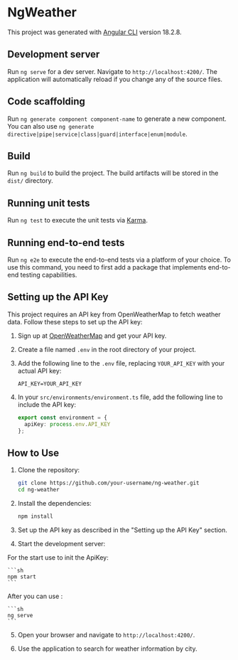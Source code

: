 # NgWeather

This project was generated with [Angular CLI](https://github.com/angular/angular-cli) version 18.2.8.

## Development server

Run `ng serve` for a dev server. Navigate to `http://localhost:4200/`. The application will automatically reload if you change any of the source files.

## Code scaffolding

Run `ng generate component component-name` to generate a new component. You can also use `ng generate directive|pipe|service|class|guard|interface|enum|module`.

## Build

Run `ng build` to build the project. The build artifacts will be stored in the `dist/` directory.

## Running unit tests

Run `ng test` to execute the unit tests via [Karma](https://karma-runner.github.io).

## Running end-to-end tests

Run `ng e2e` to execute the end-to-end tests via a platform of your choice. To use this command, you need to first add a package that implements end-to-end testing capabilities.

## Setting up the API Key

This project requires an API key from OpenWeatherMap to fetch weather data. Follow these steps to set up the API key:

1. Sign up at [OpenWeatherMap](https://home.openweathermap.org/users/sign_up) and get your API key.
2. Create a file named `.env` in the root directory of your project.
3. Add the following line to the `.env` file, replacing `YOUR_API_KEY` with your actual API key:

    ```plaintext
    API_KEY=YOUR_API_KEY
    ```

4. In your `src/environments/environment.ts` file, add the following line to include the API key:

    ```typescript
    export const environment = {
      apiKey: process.env.API_KEY
    };
    ```

## How to Use

1. Clone the repository:

    ```sh
    git clone https://github.com/your-username/ng-weather.git
    cd ng-weather
    ```

2. Install the dependencies:

    ```sh
    npm install
    ```

3. Set up the API key as described in the "Setting up the API Key" section.

4. Start the development server:

For the start use to init the ApiKey:

    ```sh
    npm start
    ```

After you can use :

    ```sh
    ng serve
    ```

5. Open your browser and navigate to `http://localhost:4200/`.

6. Use the application to search for weather information by city.
